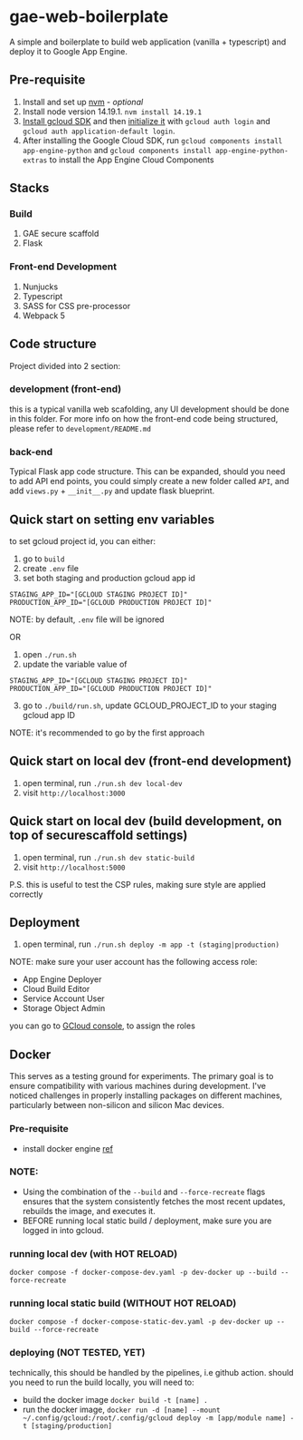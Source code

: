 # gae-web-boilerplate
A simple and boilerplate to build web application (vanilla + typescript) and deploy it to Google App Engine.

## Pre-requisite
1. Install and set up [nvm](https://github.com/nvm-sh/nvm) - _optional_
2. Install node version 14.19.1. `nvm install 14.19.1`
3. [Install gcloud SDK](https://cloud.google.com/sdk/docs/install) and then [initialize it](https://cloud.google.com/sdk/docs/initializing) with `gcloud auth login` and `gcloud auth application-default login`.
4. After installing the Google Cloud SDK, run `gcloud components install app-engine-python` and `gcloud components install app-engine-python-extras` to install the App Engine Cloud Components

## Stacks
### Build
1. GAE secure scaffold
2. Flask

### Front-end Development
1. Nunjucks
2. Typescript
3. SASS for CSS pre-processor
4. Webpack 5

## Code structure
Project divided into 2 section:

### development (front-end)
this is a typical vanilla web scafolding, any UI development should be done in this folder. For more info on how the front-end code being structured, please refer to `development/README.md`

### back-end
Typical Flask app code structure. This can be expanded, should you need to add API end points, you could simply create a new folder called `API`, and add `views.py` + `__init__.py` and update flask blueprint.

## Quick start on setting env variables
to set gcloud project id, you can either:
1. go to `build`
2. create `.env` file
3. set both staging and production gcloud app id
```
STAGING_APP_ID="[GCLOUD STAGING PROJECT ID]"
PRODUCTION_APP_ID="[GCLOUD PRODUCTION PROJECT ID]"
```

NOTE: by default, `.env` file will be ignored

OR
1. open `./run.sh`
2. update the variable value of
```
STAGING_APP_ID="[GCLOUD STAGING PROJECT ID]"
PRODUCTION_APP_ID="[GCLOUD PRODUCTION PROJECT ID]"
```
3. go to `./build/run.sh`, update GCLOUD_PROJECT_ID to your staging gcloud app ID

NOTE: it's recommended to go by the first approach

## Quick start on local dev (front-end development)
1. open terminal, run `./run.sh dev local-dev`
3. visit `http://localhost:3000`

## Quick start on local dev (build development, on top of securescaffold settings)
1. open terminal, run `./run.sh dev static-build`
3. visit `http://localhost:5000`

P.S. this is useful to test the CSP rules, making sure style are applied correctly

## Deployment
1. open terminal, run `./run.sh deploy -m app -t (staging|production)`

NOTE:
make sure your user account has the following access role:
- App Engine Deployer
- Cloud Build Editor
- Service Account User
- Storage Object Admin

you can go to [GCloud console](https://console.cloud.google.com/iam-admin/iam?serviceId=default&project=[PROJECT_ID]), to assign the roles

## Docker
This serves as a testing ground for experiments. The primary goal is to ensure compatibility with various machines during development. I've noticed challenges in properly installing packages on different machines, particularly between non-silicon and silicon Mac devices.

### Pre-requisite
- install docker engine [ref](https://docs.docker.com/engine/install/)

### NOTE:
- Using the combination of the `--build` and `--force-recreate` flags ensures that the system consistently fetches the most recent updates, rebuilds the image, and executes it.
- BEFORE running local static build / deployment, make sure you are logged in into gcloud.

### running local dev (with HOT RELOAD)
`docker compose -f docker-compose-dev.yaml -p dev-docker up --build --force-recreate`

### running local static build (WITHOUT HOT RELOAD)
`docker compose -f docker-compose-static-dev.yaml -p dev-docker up --build --force-recreate`

### deploying (NOT TESTED, YET)
technically, this should be handled by the pipelines, i.e github action. should you need to run the build locally, you will need to:
- build the docker image `docker build -t [name] .`
- run the docker image, `docker run -d [name] --mount ~/.config/gcloud:/root/.config/gcloud deploy -m [app/module name] -t [staging/production]`

